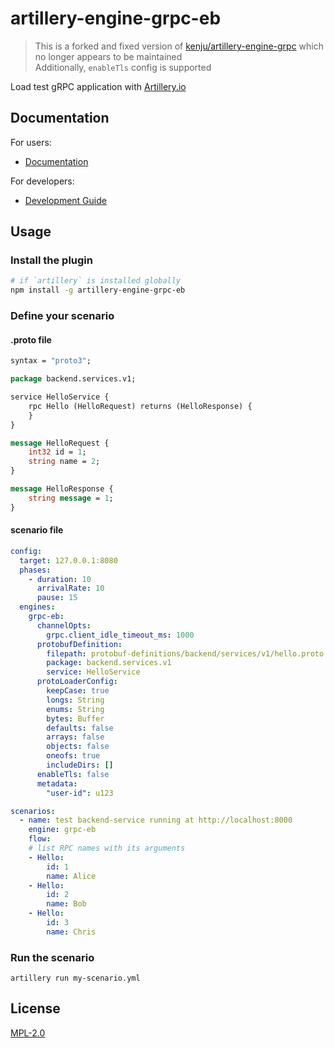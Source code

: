 # artillery-engine-grpc-eb

> This is a forked and fixed version of [kenju/artillery-engine-grpc](https://github.com/seoulisnofun/artillery-engine-grpc)  which no longer appears to be maintained  
> Additionally, `enableTls` config is supported


Load test gRPC application with [Artillery.io](https://artillery.io/)

## Documentation

For users:

- [Documentation](https://kenju.github.io/artillery-engine-grpc/documentation)

For developers:

- [Development Guide](https://kenju.github.io/artillery-engine-grpc/development_guide)

## Usage

### Install the plugin

```sh
# if `artillery` is installed globally
npm install -g artillery-engine-grpc-eb
```

### Define your scenario

#### .proto file

```proto
syntax = "proto3";

package backend.services.v1;

service HelloService {
    rpc Hello (HelloRequest) returns (HelloResponse) {
    }
}

message HelloRequest {
    int32 id = 1;
    string name = 2;
}

message HelloResponse {
    string message = 1;
}
```

#### scenario file

```yml
config:
  target: 127.0.0.1:8080
  phases:
    - duration: 10
      arrivalRate: 10
      pause: 15
  engines:
    grpc-eb:
      channelOpts:
        grpc.client_idle_timeout_ms: 1000
      protobufDefinition:
        filepath: protobuf-definitions/backend/services/v1/hello.proto
        package: backend.services.v1
        service: HelloService
      protoLoaderConfig:
        keepCase: true
        longs: String
        enums: String
        bytes: Buffer
        defaults: false
        arrays: false
        objects: false
        oneofs: true
        includeDirs: []
      enableTls: false
      metadata:
        "user-id": u123

scenarios:
  - name: test backend-service running at http://localhost:8000
    engine: grpc-eb
    flow:
    # list RPC names with its arguments
    - Hello:
        id: 1
        name: Alice
    - Hello:
        id: 2
        name: Bob
    - Hello:
        id: 3
        name: Chris

```

### Run the scenario

```
artillery run my-scenario.yml
```

## License

[MPL-2.0](https://www.mozilla.org/en-US/MPL/2.0/)
